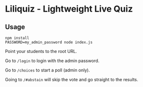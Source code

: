 # Liliquiz - Lightweight Live Quiz

## Usage

```
npm install
PASSWORD=my_admin_password node index.js
```

Point your students to the root URL.

Go to `/login` to login with the admin password.

Go to `/choices` to start a poll (admin only).

Going to `/#abstain` will skip the vote and go straight to the results.
